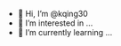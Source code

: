 - 👋 Hi, I’m @kqing30
- 👀 I’m interested in ...
- 🌱 I’m currently learning ...

<!---
kqing30/kqing30 is a ✨ special ✨ repository because its `README.md` (this file) appears on your GitHub profile.
You can click the Preview link to take a look at your changes.
--->

